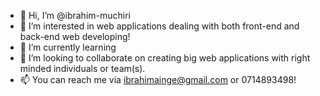 - 👋 Hi, I’m @ibrahim-muchiri
- 👀 I’m interested in web applications dealing with both front-end and back-end web developing!
- 🌱 I’m currently learning 
- 💞️ I’m looking to collaborate on creating big  web applications with right minded individuals or team(s).
- 📫 You can reach me via ibrahimainge@gmail.com or 0714893498!

<!---
ibrahim-muchiri/ibrahim-muchiri is a ✨ special ✨ repository because its `README.md` (this file) appears on your GitHub profile.
You can click the Preview link to take a look at your changes.
--->

